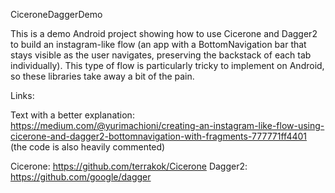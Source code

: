 CiceroneDaggerDemo

This is a demo Android project showing how to use Cicerone and Dagger2 to build an instagram-like flow (an app with a BottomNavigation bar that stays visible as the user navigates, preserving the backstack of each tab individually).
This type of flow is particularly tricky to implement on Android, so these libraries take away a bit of the pain.

Links:

Text with a better explanation: https://medium.com/@yurimachioni/creating-an-instagram-like-flow-using-cicerone-and-dagger2-bottomnavigation-with-fragments-777771ff4401
(the code is also heavily commented)

Cicerone: https://github.com/terrakok/Cicerone
Dagger2: https://github.com/google/dagger
